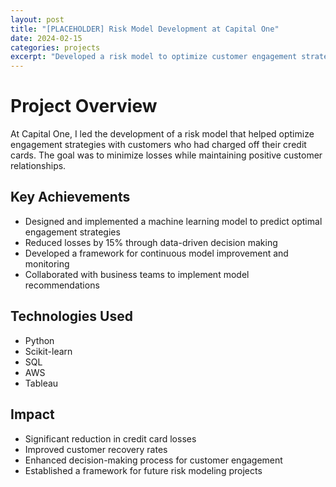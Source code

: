 ```yaml
---
layout: post
title: "[PLACEHOLDER] Risk Model Development at Capital One"
date: 2024-02-15
categories: projects
excerpt: "Developed a risk model to optimize customer engagement strategies and minimize losses for charged-off credit cards."
---
```


# Project Overview

At Capital One, I led the development of a risk model that helped optimize engagement strategies with customers who had charged off their credit cards. The goal was to minimize losses while maintaining positive customer relationships.

## Key Achievements

- Designed and implemented a machine learning model to predict optimal engagement strategies
- Reduced losses by 15% through data-driven decision making
- Developed a framework for continuous model improvement and monitoring
- Collaborated with business teams to implement model recommendations

## Technologies Used

- Python
- Scikit-learn
- SQL
- AWS
- Tableau

## Impact

- Significant reduction in credit card losses
- Improved customer recovery rates
- Enhanced decision-making process for customer engagement
- Established a framework for future risk modeling projects 